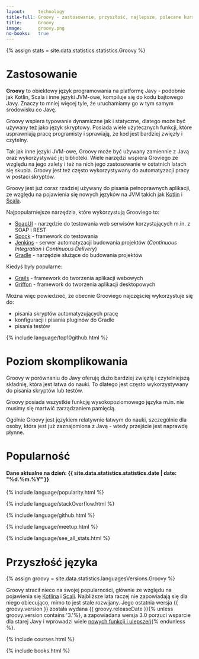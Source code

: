 ```yaml
---
layout:     technology
title-full: Groovy - zastosowanie, przyszłość, najlepsze, polecane kursy
title:      Groovy
image:      groovy.png
no-books:   true
---
```


{% assign stats = site.data.statistics.statistics.Groovy %}

# Zastosowanie

**Groovy** to obiektowy język programowania na platformę Javy - podobnie jak Kotlin, Scala i inne języki JVM-owe, kompiluje się do kodu bajtowego Javy. Znaczy to mniej więcej tyle, że uruchamiamy go w tym samym środowisku co Javę.

Groovy wspiera typowanie dynamiczne jak i statyczne, dlatego może być używany też jako język skryptowy. Posiada wiele użytecznych funkcji, które usprawniają pracę programisty i sprawiają, że kod jest bardziej zwięzły i czytelny.

Tak jak inne języki JVM-owe, Groovy może być używany zamiennie z Javą oraz wykorzystywać jej biblioteki. Wiele narzędzi wspiera Groviego ze względu na jego zalety i też na nich jego zastosowanie w ostatnich latach się skupia. Groovy jest też często wykorzystywany do automatyzacji pracy w postaci skryptów.

Groovy jest już coraz rzadziej używany do pisania pełnoprawnych aplikacji, ze względu na pojawienia się nowych języków na JVM takich jak [Kotlin](/technologie/kotlin) i [Scala](/technologie/scala).

Najpopularniejsze narzędzia, które wykorzystują Grooviego to:

- [SoapUI](https://www.soapui.org/) - narzędzie do testowania web serwisów korzystających m.in. z SOAP i REST
- [Spock](http://spockframework.org/) - framework do testowania 
- [Jenkins](https://jenkins.io/) - serwer automatyzacji budowania projektów (*Continuous Integration* i *Continuous Delivery*)
- [Gradle](https://gradle.org/) - narzędzie służące do budowania projektów

Kiedyś były popularne:
- [Grails](https://grails.org/) - framework do tworzenia aplikacji webowych
- [Griffon](http://griffon-framework.org/) - framework do tworzenia aplikacji desktopowych

Można więc powiedzieć, że obecnie Grooviego najczęściej wykorzystuje się do:
- pisania skryptów automatyzujących pracę
- konfiguracji i pisania pluginów do Gradle
- pisania testów

{% include language/top10github.html %}

# Poziom skomplikowania

Groovy w porównaniu do Javy oferuję dużo bardziej zwięzłą i czytelniejszą składnię, która jest łatwa do nauki. To dlatego jest często wykorzystywany do pisania skryptów lub testów.

Groovy posiada wszystkie funkcję wysokopoziomowego języka m.in. nie musimy się martwić zarządzaniem pamięcią.

Ogólnie Groovy jest językiem relatywnie łatwym do nauki, szczególnie dla osoby, która jest już zaznajomiona z Javą - wtedy przejście jest naprawdę płynne.

# Popularność

<h4>Dane aktualne na dzień: {{ site.data.statistics.statistics.date | date: "%d.%m.%Y"  }}</h4>

{% include language/popularity.html %}

{% include language/stackOverflow.html %}

{% include language/github.html %}

{% include language/meetup.html %}

{% include language/see_all_stats.html %}

# Przyszłość języka

{% assign groovy = site.data.statistics.languagesVersions.Groovy %}

Groovy stracił nieco na swojej popularności, głównie ze względu na pojawienia się [Kotlina](/technologie/kotlin) i [Scali](/technologie/scala). Najbliższe lata raczej nie zapowiadają się dla niego obiecująco, mimo to jest stale rozwijany. Jego ostatnia wersja {{ groovy.version }} została wydana {{ groovy.releaseDate }}{% unless groovy.version contains '3.'%}, a zapowiadana wersja 3.0 porzuci wsparcie dla starej Javy i wprowadzi wiele [nowych funkcji i ulepszeń](http://groovy-lang.org/releasenotes/groovy-3.0.html){% endunless %}.

{% include courses.html %}

{% include books.html %}




